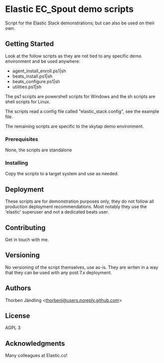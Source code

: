 # Elastic EC_Spout demo scripts

Script for the Elastic Stack demonstrations; but can also be used on their own. 

## Getting Started

Look at the follow scripts as they are not tied to any specific demo environment and be used anywhere:
 - agent_install_enroll.ps1|sh
 - beats_install.ps1|sh
 - beats_configure.ps1|sh
 - utilities.ps1|sh
 
The ps1 scripts are powershell scripts for Windows and the sh scripts are shell scripts for Linux.

The scripts read a config file called "elastic_stack.config", see the example file.

The remaining scripts are specific to the skytap demo environment.

### Prerequisites

None, the scripts are standalone

### Installing

Copy the scripts to a target system and use as needed.

## Deployment

These scripts are for demonstration purposes only, they do not follow all production deployment
recommendations. Most notably they use the 'elastic' superuser and not a dedicated beats user.

## Contributing

Get in touch with me.

## Versioning

No versioning of the script themselves, use as-is. They are writen in a way that they can be used with any post 7.x deployment.

## Authors

Thorben Jändling <<thorbenj@users.noreply.github.com>>

## License

AGPL 3

## Acknowledgments

Many colleagues at Elastic.co!
